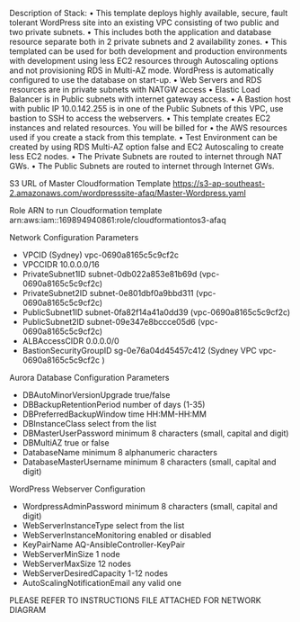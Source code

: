 Description of Stack:
•	This template deploys highly available, secure, fault tolerant WordPress site into an existing VPC consisting of two public and two private subnets. 
•	This includes both the application and database resource separate both in 2 private subnets and 2 availability zones.
•	This templated can be used for both development and production environments with development using less EC2 resources through Autoscaling options and not provisioning RDS in Multi-AZ mode. WordPress is automatically configured to use the database on start-up.
•	Web Servers and RDS resources are in private subnets with NATGW access 
•	Elastic Load Balancer is in Public subnets with internet gateway access. 
•	A Bastion host with public IP 10.0.142.255 is in one of the Public Subnets of this VPC, use bastion to SSH to access the webservers.
•	This template creates EC2 instances and related resources. You will be billed for
•	the AWS resources used if you create a stack from this template.
•	Test Environment can be created by using RDS Multi-AZ option false and EC2 Autoscaling to create less EC2 nodes.
•	The Private Subnets are routed to internet through NAT GWs.
•	The Public Subnets are routed to internet through Internet GWs.

S3 URL of Master Cloudformation Template
https://s3-ap-southeast-2.amazonaws.com/wordpresssite-afaq/Master-Wordpress.yaml

Role ARN to run Cloudformation template
arn:aws:iam::169894940861:role/cloudformationtos3-afaq

Network Configuration Parameters
-	VPCID (Sydney)  vpc-0690a8165c5c9cf2c
-	VPCCIDR 10.0.0.0/16
-	PrivateSubnet1ID subnet-0db022a853e81b69d (vpc-0690a8165c5c9cf2c)
-	PrivateSubnet2ID subnet-0e801dbf0a9bbd311 (vpc-0690a8165c5c9cf2c)
-	PublicSubnet1ID subnet-0fa82f14a41a0dd39 (vpc-0690a8165c5c9cf2c)
-	PublicSubnet2ID subnet-09e347e8bccce05d6 (vpc-0690a8165c5c9cf2c)
-	ALBAccessCIDR 0.0.0.0/0
-	BastionSecurityGroupID sg-0e76a04d45457c412 (Sydney VPC vpc-0690a8165c5c9cf2c )

Aurora Database Configuration Parameters
-	DBAutoMinorVersionUpgrade  true/false
-	DBBackupRetentionPeriod number of days (1-35)
-	DBPreferredBackupWindow time HH:MM-HH:MM
-	DBInstanceClass select from the list
-	DBMasterUserPassword minimum 8 characters (small, capital and digit)
-	DBMultiAZ true or false
-	DatabaseName minimum 8 alphanumeric characters
-	DatabaseMasterUsername minimum 8 characters (small, capital and digit)

WordPress Webserver Configuration
-	WordpressAdminPassword minimum 8 characters (small, capital and digit)
-	WebServerInstanceType select from the list
-	WebServerInstanceMonitoring enabled or disabled
-	KeyPairName AQ-AnsibleController-KeyPair
-	WebServerMinSize 1 node
-	WebServerMaxSize 12 nodes
-	WebServerDesiredCapacity 1-12 nodes
-	AutoScalingNotificationEmail any valid one

PLEASE REFER TO INSTRUCTIONS FILE ATTACHED FOR NETWORK DIAGRAM
